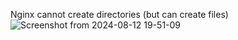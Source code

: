 Nginx cannot create directories (but can create files) \
![Screenshot from 2024-08-12 19-51-09](https://github.com/user-attachments/assets/586f68f0-6b38-47f6-b9f9-38dbf40fe1b6)

